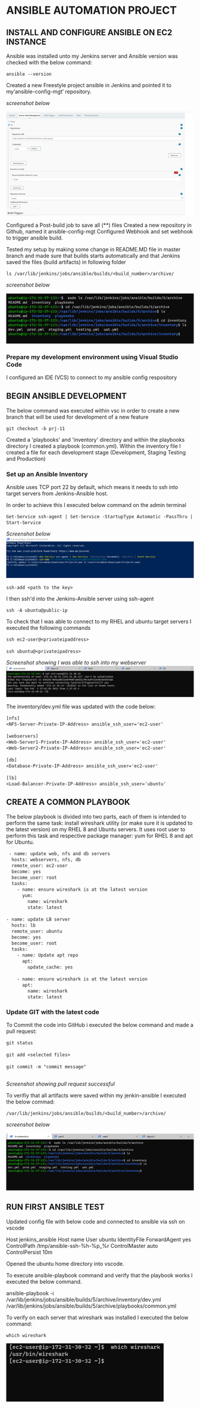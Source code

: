 # __ANSIBLE AUTOMATION PROJECT__

## INSTALL AND CONFIGURE ANSIBLE ON EC2 INSTANCE

Ansible was installed unto my Jenkins server and Ansible version was checked with the below command:

```
ansible --version
```
Created a new Freestyle project ansible in Jenkins and pointed it to my‘ansible-config-mgt’ repository.

*screenshot below*

![pic1](./images/pic1.png)

Configured a Post-build job to save all (**) files
Created a new repository in Github, named it ansible-config-mgt 
Configured Webhook and set webhook to trigger ansible build.

Tested my setup by making some change in README.MD file in master branch and made sure that  builds starts automatically and that Jenkins saved the files (build artifacts) in following folder

```
ls /var/lib/jenkins/jobs/ansible/builds/<build_number>/archive/
```

*screenshot below*

![pic2](./images/pic2.png)

### Prepare my development environment using Visual Studio Code

I configured an IDE (VCS) to connect to my ansible config respository

## BEGIN ANSIBLE DEVELOPMENT

The below command was executed within vsc in order to create a new branch that will be used for development of a new feature

```
git checkout -b prj-11
```

Created a 'playbooks' and 'inventory' directory and within the playbooks directory I created a playbook (common.yml). Within the inventory file I created a file for each development stage (Development, Staging Testing and Production)

### Set up an Ansible Inventory

 Ansible uses TCP port 22 by default, which means it needs to ssh into target servers from Jenkins-Ansible host.

 In order to achieve this I  executed below command on the admin terminal

```
Get-Service ssh-agent | Set-Service -StartupType Automatic -PassThru | Start-Service
```
*Screenshot below*
![pic3](./images/pic3.png)


```
ssh-add <path to the key>
```

I then ssh'd into the Jenkins-Ansible server using ssh-agent

```
ssh -A ubuntu@public-ip
```



To check that I was able to connect to my RHEL and ubuntu target servers I executed the following commands

```
ssh ec2-user@<privateipaddress>

ssh ubuntu@<privateipadress>
```

*Screenshot showing I was able to ssh into my webserver*
![pic4](./images/pic4.png)

The inventory/dev.yml file was updated with the code below:


```
[nfs]
<NFS-Server-Private-IP-Address> ansible_ssh_user='ec2-user'

[webservers]
<Web-Server1-Private-IP-Address> ansible_ssh_user='ec2-user'
<Web-Server2-Private-IP-Address> ansible_ssh_user='ec2-user'

[db]
<Database-Private-IP-Address> ansible_ssh_user='ec2-user' 

[lb]
<Load-Balancer-Private-IP-Address> ansible_ssh_user='ubuntu'
```



## CREATE A COMMON PLAYBOOK

 The below playbook is divided into two parts, each of them is intended to perform the same task: install wireshark utility (or make sure it is updated to the latest version) on my RHEL 8 and Ubuntu servers. It uses root user to perform this task and respective package manager: yum for RHEL 8 and apt for Ubuntu.

 
```
 - name: update web, nfs and db servers
  hosts: webservers, nfs, db
  remote_user: ec2-user
  become: yes
  become_user: root
  tasks:
    - name: ensure wireshark is at the latest version
      yum:
        name: wireshark
        state: latest

- name: update LB server
  hosts: lb
  remote_user: ubuntu
  become: yes
  become_user: root
  tasks:
    - name: Update apt repo
      apt: 
        update_cache: yes

    - name: ensure wireshark is at the latest version
      apt:
        name: wireshark
        state: latest

```

### Update GIT with the latest code

To Commit the code into GitHub i executed the below command and made a pull request:

```
git status

git add <selected files>

git commit -m "commit message"


```

*Screenshot showing pull request successful*

To verifiy that all artifacts were saved within my jenkin-ansible I executed the below commad:

```
/var/lib/jenkins/jobs/ansible/builds/<build_number>/archive/
```

*screenshot below*

![pic5](./images/pic5.png)


## RUN FIRST ANSIBLE TEST

Updated config file with below code and connected to ansible via ssh on vscode 

Host jenkins_ansible
    Host name <Public ip>
    User ubuntu
    IdentityFile <path to pem>
    ForwardAgent yes
    ControlPath /tmp/ansible-ssh-%h-%p_%r
    ControlMaster auto
    ControlPersist 10m

   
   
 Opened the ubuntu home directory into vscode.


To execute ansible-playbook command and verify that the playbook works I executed the below command. 

ansible-playbook -i /var/lib/jenkins/jobs/ansible/builds/5/archive/inventory/dev.yml /var/lib/jenkins/jobs/ansible/builds/5/archive/playbooks/common.yml

To verify on each server that wireshark was installed I executed the below command:

```
which wireshark
```

![pic6](./images/pic6.png)



